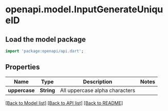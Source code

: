 # openapi.model.InputGenerateUniqueID

## Load the model package
```dart
import 'package:openapi/api.dart';
```

## Properties
Name | Type | Description | Notes
------------ | ------------- | ------------- | -------------
**uppercase** | **String** | All uppercase alpha characters | 

[[Back to Model list]](../README.md#documentation-for-models) [[Back to API list]](../README.md#documentation-for-api-endpoints) [[Back to README]](../README.md)


